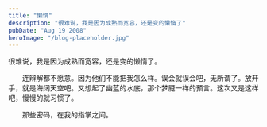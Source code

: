 ```yaml
---
title: "懒惰"
description: "很难说，我是因为成熟而宽容，还是变的懒惰了"
pubDate: "Aug 19 2008"
heroImage: "/blog-placeholder.jpg"
---
```

很难说，我是因为成熟而宽容，还是变的懒惰了。

　　连辩解都不愿意。因为他们不能把我怎么样。误会就误会吧，无所谓了。放开手，就是海阔天空吧。又想起了幽蓝的水底，那个梦魇一样的预言。这次又是这样吧，慢慢的就习惯了。

　　那些密码，在我的指掌之间。
